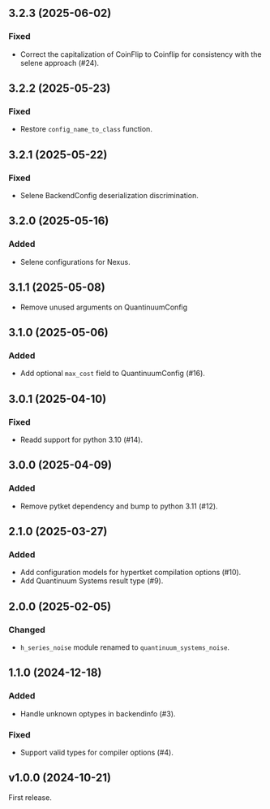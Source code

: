 ## 3.2.3 (2025-06-02)


### Fixed

- Correct the capitalization of CoinFlip to Coinflip for consistency with the selene approach (#24).

## 3.2.2 (2025-05-23)


### Fixed

- Restore `config_name_to_class` function.

## 3.2.1 (2025-05-22)

### Fixed

- Selene BackendConfig deserialization discrimination.

## 3.2.0 (2025-05-16)


### Added

- Selene configurations for Nexus.

## 3.1.1 (2025-05-08)

- Remove unused arguments on QuantinuumConfig


## 3.1.0 (2025-05-06)


### Added

- Add optional `max_cost` field to QuantinuumConfig (#16).

## 3.0.1 (2025-04-10)


### Fixed

- Readd support for python 3.10 (#14).

## 3.0.0 (2025-04-09)


### Added

- Remove pytket dependency and bump to python 3.11 (#12).

## 2.1.0 (2025-03-27)


### Added

- Add configuration models for hypertket compilation options (#10).
- Add Quantinuum Systems result type (#9).

## 2.0.0 (2025-02-05)


### Changed

- `h_series_noise` module renamed to `quantinuum_systems_noise`. 


## 1.1.0 (2024-12-18)


### Added

- Handle unknown optypes in backendinfo (#3).


### Fixed

- Support valid types for compiler options (#4).


## v1.0.0 (2024-10-21)

First release.

